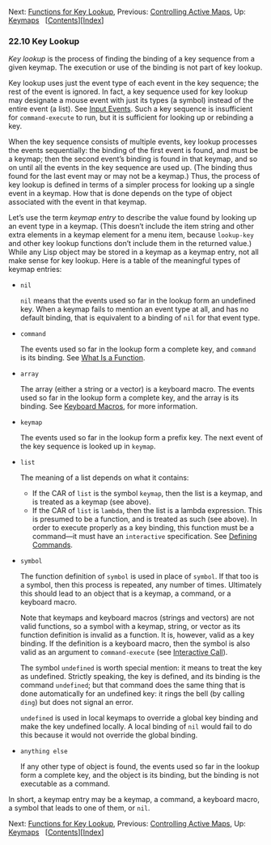 

Next: [Functions for Key Lookup](Functions-for-Key-Lookup.html), Previous: [Controlling Active Maps](Controlling-Active-Maps.html), Up: [Keymaps](Keymaps.html)   \[[Contents](index.html#SEC_Contents "Table of contents")]\[[Index](Index.html "Index")]

### 22.10 Key Lookup

*Key lookup* is the process of finding the binding of a key sequence from a given keymap. The execution or use of the binding is not part of key lookup.

Key lookup uses just the event type of each event in the key sequence; the rest of the event is ignored. In fact, a key sequence used for key lookup may designate a mouse event with just its types (a symbol) instead of the entire event (a list). See [Input Events](Input-Events.html). Such a key sequence is insufficient for `command-execute` to run, but it is sufficient for looking up or rebinding a key.

When the key sequence consists of multiple events, key lookup processes the events sequentially: the binding of the first event is found, and must be a keymap; then the second event’s binding is found in that keymap, and so on until all the events in the key sequence are used up. (The binding thus found for the last event may or may not be a keymap.) Thus, the process of key lookup is defined in terms of a simpler process for looking up a single event in a keymap. How that is done depends on the type of object associated with the event in that keymap.

Let’s use the term *keymap entry* to describe the value found by looking up an event type in a keymap. (This doesn’t include the item string and other extra elements in a keymap element for a menu item, because `lookup-key` and other key lookup functions don’t include them in the returned value.) While any Lisp object may be stored in a keymap as a keymap entry, not all make sense for key lookup. Here is a table of the meaningful types of keymap entries:

*   `nil`

    `nil` means that the events used so far in the lookup form an undefined key. When a keymap fails to mention an event type at all, and has no default binding, that is equivalent to a binding of `nil` for that event type.

*   `command`

    The events used so far in the lookup form a complete key, and `command` is its binding. See [What Is a Function](What-Is-a-Function.html).

*   `array`

    The array (either a string or a vector) is a keyboard macro. The events used so far in the lookup form a complete key, and the array is its binding. See [Keyboard Macros](Keyboard-Macros.html), for more information.

*   `keymap`

    The events used so far in the lookup form a prefix key. The next event of the key sequence is looked up in `keymap`.

*   `list`

    The meaning of a list depends on what it contains:

    *   If the CAR of `list` is the symbol `keymap`, then the list is a keymap, and is treated as a keymap (see above).
    *   If the CAR of `list` is `lambda`, then the list is a lambda expression. This is presumed to be a function, and is treated as such (see above). In order to execute properly as a key binding, this function must be a command—it must have an `interactive` specification. See [Defining Commands](Defining-Commands.html).

*   `symbol`

    The function definition of `symbol` is used in place of `symbol`. If that too is a symbol, then this process is repeated, any number of times. Ultimately this should lead to an object that is a keymap, a command, or a keyboard macro.

    Note that keymaps and keyboard macros (strings and vectors) are not valid functions, so a symbol with a keymap, string, or vector as its function definition is invalid as a function. It is, however, valid as a key binding. If the definition is a keyboard macro, then the symbol is also valid as an argument to `command-execute` (see [Interactive Call](Interactive-Call.html)).

    The symbol `undefined` is worth special mention: it means to treat the key as undefined. Strictly speaking, the key is defined, and its binding is the command `undefined`; but that command does the same thing that is done automatically for an undefined key: it rings the bell (by calling `ding`) but does not signal an error.

    `undefined` is used in local keymaps to override a global key binding and make the key undefined locally. A local binding of `nil` would fail to do this because it would not override the global binding.

*   `anything else`

    If any other type of object is found, the events used so far in the lookup form a complete key, and the object is its binding, but the binding is not executable as a command.

In short, a keymap entry may be a keymap, a command, a keyboard macro, a symbol that leads to one of them, or `nil`.

Next: [Functions for Key Lookup](Functions-for-Key-Lookup.html), Previous: [Controlling Active Maps](Controlling-Active-Maps.html), Up: [Keymaps](Keymaps.html)   \[[Contents](index.html#SEC_Contents "Table of contents")]\[[Index](Index.html "Index")]
